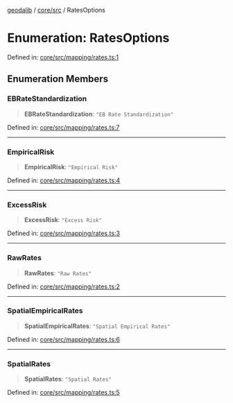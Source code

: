 [geodalib](../../../modules.md) / [core/src](../index.md) / RatesOptions

# Enumeration: RatesOptions

Defined in: [core/src/mapping/rates.ts:1](https://github.com/GeoDaCenter/geoda-lib/blob/dd0b55e88e7fa62fd12212664ac5233e391d8b71/js/packages/core/src/mapping/rates.ts#L1)

## Enumeration Members

### EBRateStandardization

> **EBRateStandardization**: `"EB Rate Standardization"`

Defined in: [core/src/mapping/rates.ts:7](https://github.com/GeoDaCenter/geoda-lib/blob/dd0b55e88e7fa62fd12212664ac5233e391d8b71/js/packages/core/src/mapping/rates.ts#L7)

***

### EmpiricalRisk

> **EmpiricalRisk**: `"Empirical Risk"`

Defined in: [core/src/mapping/rates.ts:4](https://github.com/GeoDaCenter/geoda-lib/blob/dd0b55e88e7fa62fd12212664ac5233e391d8b71/js/packages/core/src/mapping/rates.ts#L4)

***

### ExcessRisk

> **ExcessRisk**: `"Excess Risk"`

Defined in: [core/src/mapping/rates.ts:3](https://github.com/GeoDaCenter/geoda-lib/blob/dd0b55e88e7fa62fd12212664ac5233e391d8b71/js/packages/core/src/mapping/rates.ts#L3)

***

### RawRates

> **RawRates**: `"Raw Rates"`

Defined in: [core/src/mapping/rates.ts:2](https://github.com/GeoDaCenter/geoda-lib/blob/dd0b55e88e7fa62fd12212664ac5233e391d8b71/js/packages/core/src/mapping/rates.ts#L2)

***

### SpatialEmpiricalRates

> **SpatialEmpiricalRates**: `"Spatial Empirical Rates"`

Defined in: [core/src/mapping/rates.ts:6](https://github.com/GeoDaCenter/geoda-lib/blob/dd0b55e88e7fa62fd12212664ac5233e391d8b71/js/packages/core/src/mapping/rates.ts#L6)

***

### SpatialRates

> **SpatialRates**: `"Spatial Rates"`

Defined in: [core/src/mapping/rates.ts:5](https://github.com/GeoDaCenter/geoda-lib/blob/dd0b55e88e7fa62fd12212664ac5233e391d8b71/js/packages/core/src/mapping/rates.ts#L5)
